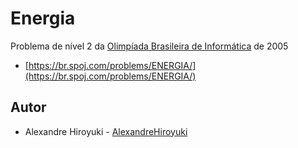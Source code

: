 # Energia

Problema de nível 2 da [Olimpíada Brasileira de Informática](https://olimpiada.ic.unicamp.br/) de 2005

- [https://br.spoj.com/problems/ENERGIA/](https://br.spoj.com/problems/ENERGIA/)

## Autor

- Alexandre Hiroyuki - [AlexandreHiroyuki](https://github.com/AlexandreHiroyuki)
